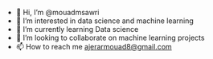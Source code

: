 - 👋 Hi, I’m @mouadmsawri
- 👀 I’m interested in data science and machine learning
- 🌱 I’m currently learning Data science
- 💞️ I’m looking to collaborate on machine learning projects
- 📫 How to reach me ajerarmouad8@gmail.com


<!---
mouadmsawri/mouadmsawri is a ✨ special ✨ repository because its `README.md` (this file) appears on your GitHub profile.
You can click the Preview link to take a look at your changes.
--->
